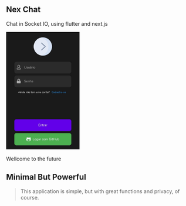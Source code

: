 ## Nex Chat
Chat in Socket IO, using flutter and next.js


<img src="assets/screens/login-v1.jpeg" alt="drawing" width="200"/> 

Wellcome to the future

## Minimal But Powerful

>This application is simple, but with great functions and privacy, of course.